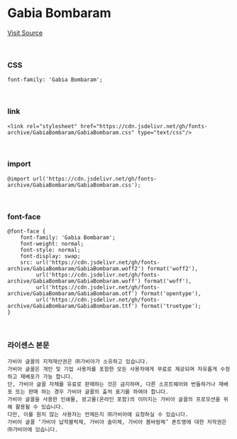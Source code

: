 # Gabia Bombaram

[Visit Source](https://company.gabia.com/introduce/ci)

&nbsp;

### CSS

```
font-family: 'Gabia Bombaram';
```

&nbsp;

### link

```
<link rel="stylesheet" href="https://cdn.jsdelivr.net/gh/fonts-archive/GabiaBombaram/GabiaBombaram.css" type="text/css"/>
```

&nbsp;

### import

```
@import url('https://cdn.jsdelivr.net/gh/fonts-archive/GabiaBombaram/GabiaBombaram.css');
```

&nbsp;

### font-face

```
@font-face {
    font-family: 'Gabia Bombaram';
    font-weight: normal;
    font-style: normal;
    font-display: swap;
    src: url('https://cdn.jsdelivr.net/gh/fonts-archive/GabiaBombaram/GabiaBombaram.woff2') format('woff2'),
         url('https://cdn.jsdelivr.net/gh/fonts-archive/GabiaBombaram/GabiaBombaram.woff') format('woff'),
         url('https://cdn.jsdelivr.net/gh/fonts-archive/GabiaBombaram/GabiaBombaram.otf') format('opentype'),
         url('https://cdn.jsdelivr.net/gh/fonts-archive/GabiaBombaram/GabiaBombaram.ttf') format('truetype');
}
```

&nbsp;

### 라이센스 본문

```
가비아 글꼴의 지적재산권은 ㈜가비아가 소유하고 있습니다. 
가비아 글꼴은 개인 및 기업 사용자를 포함한 모든 사용자에게 무료로 제공되며 자유롭게 수정하고 재배포가 가능 합니다. 
단, 가비아 글꼴 자체를 유료로 판매하는 것은 금지하며, 다른 소프트웨어와 번들하거나 재배포 또는 판매 하는 경우 가비아 글꼴의 출처 표기를 하여야 합니다. 
가비아 글꼴을 사용한 인쇄물, 광고물(온라인 포함)의 이미지는 가비아 글꼴의 프로모션을 위해 활용될 수 있습니다. 
다만, 이를 원치 않는 사용자는 언제든지 ㈜가비아에 요청하실 수 있습니다. 
가비아 글꼴 ‘가비아 납작블럭체, 가비아 솔미체, 가비아 봄바람체’ 폰트명에 대한 저작권은 ㈜가비아에 있습니다.
```
